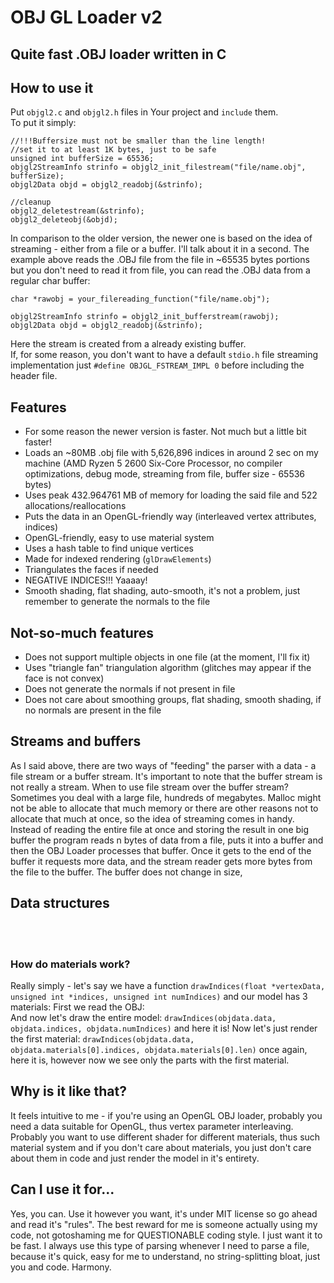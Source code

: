 # OBJ GL Loader v2
## Quite fast .OBJ loader written in C

## How to use it
Put ```objgl2.c``` and ```objgl2.h``` files in Your project and ```include``` them.
<br/>
To put it simply:
```
//!!!Buffersize must not be smaller than the line length!
//set it to at least 1K bytes, just to be safe
unsigned int bufferSize = 65536;
objgl2StreamInfo strinfo = objgl2_init_filestream("file/name.obj", bufferSize);
objgl2Data objd = objgl2_readobj(&strinfo);

//cleanup
objgl2_deletestream(&strinfo);
objgl2_deleteobj(&objd);
```
In comparison to the older version, the newer one is based on the idea of streaming - either from a file or a buffer.
I'll talk about it in a second. The example above reads the .OBJ file from the file in ~65535 bytes portions but you don't need to read it from file, you can read the .OBJ data from a regular char buffer:
```
char *rawobj = your_filereading_function("file/name.obj");

objgl2StreamInfo strinfo = objgl2_init_bufferstream(rawobj);
objgl2Data objd = objgl2_readobj(&strinfo);
```
Here the stream is created from a already existing buffer.
<br/>
If, for some reason, you don't want to have a default ```stdio.h``` file streaming implementation just ```#define OBJGL_FSTREAM_IMPL 0``` before
including the header file.

## Features
* For some reason the newer version is faster. Not much but a little bit faster!
* Loads an ~80MB .obj file with 5,626,896 indices in around 2 sec on my machine (AMD Ryzen 5 2600 Six-Core Processor, no compiler optimizations, debug mode, streaming from file, buffer size - 65536 bytes)
* Uses peak 432.964761 MB of memory for loading the said file and 522 allocations/reallocations
* Puts the data in an OpenGL-friendly way (interleaved vertex attributes, indices)
* OpenGL-friendly, easy to use material system
* Uses a hash table to find unique vertices
* Made for indexed rendering (```glDrawElements```)
* Triangulates the faces if needed
* NEGATIVE INDICES!!! Yaaaay!
* Smooth shading, flat shading, auto-smooth, it's not a problem, just remember to generate the normals to the file
## Not-so-much features
* Does not support multiple objects in one file (at the moment, I'll fix it)
* Uses "triangle fan" triangulation algorithm (glitches may appear if the face is not convex)
* Does not generate the normals if not present in file
* Does not care about smoothing groups, flat shading, smooth shading, if no normals are present in the file

## Streams and buffers
As I said above, there are two ways of "feeding" the parser with a data - a file stream or a buffer stream.
It's important to note that the buffer stream is not really a stream.
When to use file stream over the buffer stream? Sometimes you deal with a large file, hundreds of megabytes. Malloc might not be able
to allocate that much memory or there are other reasons not to allocate that much at once, so the idea of streaming comes in handy.
Instead of reading the entire file at once and storing the result in one big buffer the program reads n bytes of data from a file, puts it into
a buffer and then the OBJ Loader processes that buffer. Once it gets to the end of the buffer it requests more data, and the stream reader gets more
bytes from the file to the buffer. The buffer does not change in size, 

## Data structures
<br/><br/>
### How do materials work?
Really simply - let's say we have a function `drawIndices(float *vertexData, unsigned int *indices, unsigned int numIndices)` and our model has 3 materials:
First we read the OBJ: <br/>
And now let's draw the entire model:
`drawIndices(objdata.data, objdata.indices, objdata.numIndices)` and here it is! 
Now let's just render the first material:
`drawIndices(objdata.data, objdata.materials[0].indices, objdata.materials[0].len)` once again, here it is, however now we see only the parts with the first material.

## Why is it like that?
It feels intuitive to me - if you're using an OpenGL OBJ loader, probably you need a data suitable for OpenGL, thus vertex parameter interleaving.
Probably you want to use different shader for different materials, thus such material system and if you don't care about materials,
you just don't care about them in code and just render the model in it's entirety.

## Can I use it for...
Yes, you can. Use it however you want, it's under MIT license so go ahead and read it's "rules". The best reward for me is someone actually using my code, not gotoshaming me for QUESTIONABLE coding style. I just want it to be fast. I always use this type of parsing whenever I need to parse a file, because it's quick, easy for me to understand, no string-splitting bloat, just you and code. Harmony.
